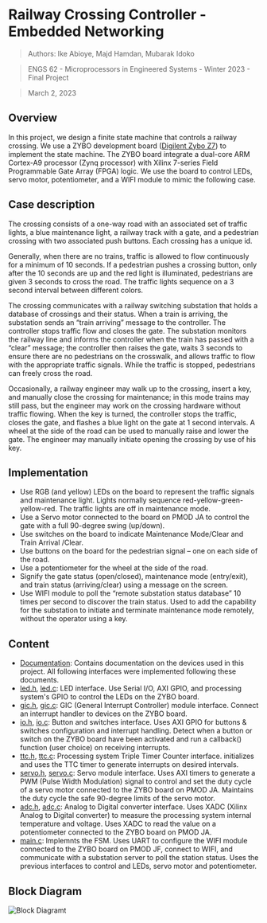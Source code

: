 # Railway Crossing Controller - Embedded Networking
>  Authors: Ike Abioye, Majd Hamdan, Mubarak Idoko

> ENGS 62 - Microprocessors in Engineered Systems - Winter 2023 - Final Project

> March 2, 2023

## Overview

In this project, we design a finite state machine that controls a railway crossing. We use a ZYBO development board ([Digilent Zybo Z7](https://digilent.com/shop/zybo-z7-zynq-7000-arm-fpga-soc-development-board/?utm_source=google&utm_medium=cpc&utm_campaign=19550988445&utm_content=148947440350&utm_term=zybo%20fpga&gclid=CjwKCAjwrJ-hBhB7EiwAuyBVXVolngGttHRigcdFO4t2e8gi6MxvzEMENUg2RmE5M86mDmBZoEiSrBoCmeoQAvD_BwE)) to implement the state machine. The ZYBO board integrate a dual-core ARM Cortex-A9 processor (Zynq processor) with Xilinx 7-series Field Programmable Gate Array (FPGA) logic. We use the board to control LEDs, servo motor, potentiometer, and a WIFI module to mimic the following case.

## Case description
The crossing consists of a one-way road with an associated set of traffic lights, a blue maintenance light, a railway track with a gate, and a pedestrian crossing with two associated push buttons. Each crossing has a unique id.

Generally, when there are no trains, traffic is allowed to flow continuously for a minimum of 10 seconds. If a pedestrian pushes a crossing button, only after the 10 seconds are up and the red light is illuminated, pedestrians are given 3 seconds to cross the road. The traffic lights sequence on a 3 second interval between different colors.

The crossing communicates with a railway switching substation that holds a database of crossings and their status. When a train is arriving, the substation sends an “train arriving” message to the controller. The controller stops traffic flow and closes the gate. The substation monitors the railway line and informs the controller when the train has passed with a “clear” message; the controller then raises the gate, waits 3 seconds to ensure there are no pedestrians on the crosswalk, and allows traffic to flow with the appropriate traffic signals. While the traffic is stopped, pedestrians can freely cross the road.

Occasionally, a railway engineer may walk up to the crossing, insert a key, and manually close the crossing for maintenance; in this mode trains may still pass, but
the engineer may work on the crossing hardware without traffic flowing. When the key is turned, the controller stops the traffic, closes the gate, and flashes a blue light on the gate at 1 second intervals. A wheel at the side of the road can be used to manually raise and lower the gate. The engineer may manually initiate opening the crossing by use of his key.

## Implementation
- Use RGB (and yellow) LEDs on the board to represent the traffic signals and maintenance light. Lights normally sequence red-yellow-green-yellow-red. The traffic lights are off in maintenance mode.
- Use a Servo motor connected to the board on PMOD JA to control the gate with a full 90-degree swing (up/down).
- Use switches on the board to indicate Maintenance Mode/Clear and Train Arrival /Clear.
- Use buttons on the board for the pedestrian signal – one on each side of the road.
- Use a potentiometer for the wheel at the side of the road.
- Signify the gate status (open/closed), maintenance mode (entry/exit), and train status (arriving/clear) using a message on the screen.
- Use WIFI module to poll the “remote substation status database” 10 times per second to discover the train status. Used to add the capability for the substation to initiate and terminate maintenance mode
remotely, without the operator using a key.

## Content
- [Documentation](https://github.com/majdh98/Railway-Crossing-Controller_Embedded-Networking/tree/main/Documentation): Contains documentation on the devices used in this project. All following interfaces were implemented following these documents.
- [led.h](https://github.com/majdh98/Railway-Crossing-Controller_Embedded-Networking/blob/main/led.h), [led.c](https://github.com/majdh98/Railway-Crossing-Controller_Embedded-Networking/blob/main/led.c): LED interface. Use Serial I/O, AXI GPIO, and processing system's GPIO to control the LEDs on the ZYBO board.
- [gic.h](https://github.com/majdh98/Railway-Crossing-Controller_Embedded-Networking/blob/main/gic.h), [gic.c](https://github.com/majdh98/Railway-Crossing-Controller_Embedded-Networking/blob/main/gic.c): GIC (General Interrupt Controller) module interface. Connect an interrupt handler to devices on the ZYBO board.
- [io.h](https://github.com/majdh98/Railway-Crossing-Controller_Embedded-Networking/blob/main/io.h), [io.c](https://github.com/majdh98/Railway-Crossing-Controller_Embedded-Networking/blob/main/io.c): Button and switches interface. Uses AXI GPIO for buttons & switches configuration and interrupt handling. Detect when a button or switch on the ZYBO board have been activated and run a callback() function (user choice) on receiving interrupts.
- [ttc.h](https://github.com/majdh98/Railway-Crossing-Controller_Embedded-Networking/blob/main/ttc.h), [ttc.c](https://github.com/majdh98/Railway-Crossing-Controller_Embedded-Networking/blob/main/ttc.c): Processing system Triple Timer Counter interface. initializes and uses the TTC timer to generate interrupts on desired intervals.
- [servo.h](https://github.com/majdh98/Railway-Crossing-Controller_Embedded-Networking/blob/main/servo.h), [servo.c](https://github.com/majdh98/Railway-Crossing-Controller_Embedded-Networking/blob/main/servo.c): Servo module interface. Uses AXI timers to generate a PWM (Pulse Width Modulation) signal to control and set the duty cycle of a servo motor connected to the ZYBO board on PMOD JA. Maintains the duty cycle the safe 90-degree limits of the servo motor. 
- [adc.h](https://github.com/majdh98/Railway-Crossing-Controller_Embedded-Networking/blob/main/adc.h), [adc.c](https://github.com/majdh98/Railway-Crossing-Controller_Embedded-Networking/blob/main/adc.c): Analog to Digital converter interface. Uses XADC (Xilinx Analog to Digital converter) to measure the processing system internal temperature and voltage. Uses XADC to read the value on a potentiometer connected to the ZYBO board on PMOD JA.
- [main.c](https://github.com/majdh98/Railway-Crossing-Controller_Embedded-Networking/blob/main/main.c): Implemnts the FSM. Uses UART to configure the WIFI module connected to the ZYBO board on PMOD JF, connect to WIFI, and communicate with a substation server to poll the station status. Uses the previous interfaces to control and LEDs, servo motor and potentiometer.

## Block Diagram
![Block Diagramt](https://github.com/majdh98/Railway-Crossing-Controller_Embedded-Networking/blob/main/Documentation/block_diagram.png)


